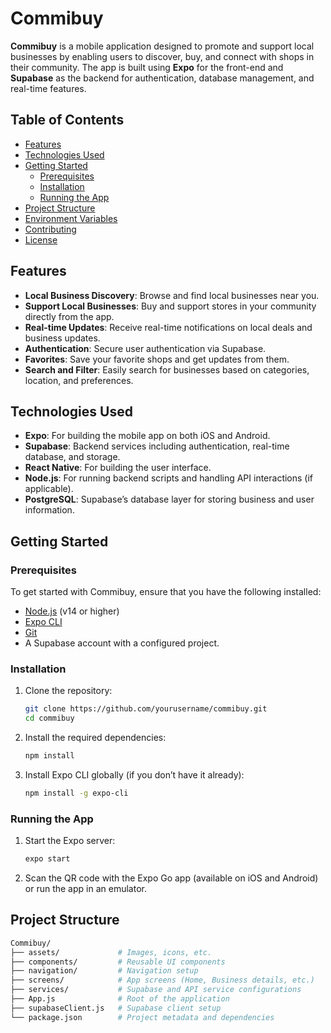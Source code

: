 # Commibuy

**Commibuy** is a mobile application designed to promote and support local businesses by enabling users to discover, buy, and connect with shops in their community. The app is built using **Expo** for the front-end and **Supabase** as the backend for authentication, database management, and real-time features.

## Table of Contents

- [Features](#features)
- [Technologies Used](#technologies-used)
- [Getting Started](#getting-started)
  - [Prerequisites](#prerequisites)
  - [Installation](#installation)
  - [Running the App](#running-the-app)
- [Project Structure](#project-structure)
- [Environment Variables](#environment-variables)
- [Contributing](#contributing)
- [License](#license)

## Features

- **Local Business Discovery**: Browse and find local businesses near you.
- **Support Local Businesses**: Buy and support stores in your community directly from the app.
- **Real-time Updates**: Receive real-time notifications on local deals and business updates.
- **Authentication**: Secure user authentication via Supabase.
- **Favorites**: Save your favorite shops and get updates from them.
- **Search and Filter**: Easily search for businesses based on categories, location, and preferences.

## Technologies Used

- **Expo**: For building the mobile app on both iOS and Android.
- **Supabase**: Backend services including authentication, real-time database, and storage.
- **React Native**: For building the user interface.
- **Node.js**: For running backend scripts and handling API interactions (if applicable).
- **PostgreSQL**: Supabase’s database layer for storing business and user information.

## Getting Started

### Prerequisites

To get started with Commibuy, ensure that you have the following installed:

- [Node.js](https://nodejs.org/en/) (v14 or higher)
- [Expo CLI](https://docs.expo.dev/get-started/installation/)
- [Git](https://git-scm.com/)
- A Supabase account with a configured project.

### Installation

1. Clone the repository:

    ```bash
    git clone https://github.com/yourusername/commibuy.git
    cd commibuy
    ```

2. Install the required dependencies:

    ```bash
    npm install
    ```

3. Install Expo CLI globally (if you don’t have it already):

    ```bash
    npm install -g expo-cli
    ```

### Running the App

1. Start the Expo server:

    ```bash
    expo start
    ```

2. Scan the QR code with the Expo Go app (available on iOS and Android) or run the app in an emulator.

## Project Structure

```bash
Commibuy/
├── assets/             # Images, icons, etc.
├── components/         # Reusable UI components
├── navigation/         # Navigation setup
├── screens/            # App screens (Home, Business details, etc.)
├── services/           # Supabase and API service configurations
├── App.js              # Root of the application
├── supabaseClient.js   # Supabase client setup
└── package.json        # Project metadata and dependencies
